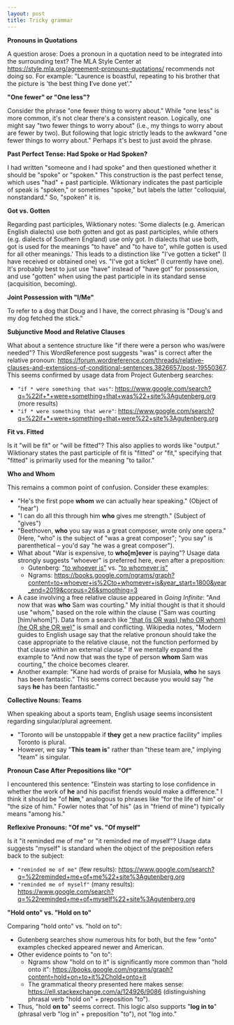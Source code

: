 ```yaml
---
layout: post
title: Tricky grammar
---
```


**Pronouns in Quotations**

A question arose: Does a pronoun in a quotation need to be integrated into the surrounding text? The MLA Style Center at <https://style.mla.org/agreement-pronouns-quotations/> recommends not doing so. For example: "Laurence is boastful, repeating to his brother that the picture is 'the best thing **I**’ve done yet'."

**"One fewer" or "One less"?**

Consider the phrase "one fewer thing to worry about." While "one less" is more common, it's not clear there's a consistent reason. Logically, one might say "two fewer things to worry about" (i.e., my things to worry about are fewer by two). But following that logic strictly leads to the awkward "one fewer things to worry about." Perhaps it's best to just avoid the phrase.

**Past Perfect Tense: Had Spoke or Had Spoken?**

I had written "someone and I had spoke" and then questioned whether it should be "spoke" or "spoken." This construction is the past perfect tense, which uses "had" + past participle. Wiktionary indicates the past participle of speak is "spoken," or sometimes "spoke," but labels the latter "colloquial, nonstandard." So, "spoken" it is.

**Got vs. Gotten**

Regarding past participles, Wiktionary notes: 'Some dialects (e.g. American English dialects) use both gotten and got as past participles, while others (e.g. dialects of Southern England) use only got. In dialects that use both, got is used for the meanings "to have" and "to have to", while gotten is used for all other meanings.' This leads to a distinction like "I've gotten a ticket" (I have received or obtained one) vs. "I've got a ticket" (I currently have one). It's probably best to just use "have" instead of "have got" for possession, and use "gotten" when using the past participle in its standard sense (acquisition, becoming).

**Joint Possession with "I/Me"**

To refer to a dog that Doug and I have, the correct phrasing is "Doug's and my dog fetched the stick."

**Subjunctive Mood and Relative Clauses**

What about a sentence structure like "if there were a person who was/were needed"? This WordReference post suggests "was" is correct after the relative pronoun: <https://forum.wordreference.com/threads/relative-clauses-and-extensions-of-conditional-sentences.3826657/post-19550367>. This seems confirmed by usage data from Project Gutenberg searches:
*   `"if * were something that was"`: <https://www.google.com/search?q=%22if+*+were+something+that+was%22+site%3Agutenberg.org> (more results)
*   `"if * were something that were"`: <https://www.google.com/search?q=%22if+*+were+something+that+were%22+site%3Agutenberg.org>

**Fit vs. Fitted**

Is it "will be fit" or "will be fitted"? This also applies to words like "output." Wiktionary states the past participle of fit is "fitted" or "fit," specifying that "fitted" is primarily used for the meaning "to tailor."

**Who and Whom**

This remains a common point of confusion. Consider these examples:
*   "He's the first pope **whom** we can actually hear speaking." (Object of "hear")
*   "I can do all this through him **who** gives me strength." (Subject of "gives")
*   "Beethoven, **who** you say was a great composer, wrote only one opera." (Here, "who" is the subject of "was a great composer"; "you say" is parenthetical – you'd say "he was a great composer").
*   What about "War is expensive, to **who[m]ever** is paying"? Usage data strongly suggests "whoever" is preferred here, even after a preposition:
    *   Gutenberg: ["to whoever is"](https://www.google.com/search?q=%22to+whoever+is%22+site%3Agutenberg.org) vs. ["to whomever is"](https://www.google.com/search?q=%22to+whomever+is%22+site%3Agutenberg.org)
    *   Ngrams: <https://books.google.com/ngrams/graph?content=to+whoever+is%2Cto+whomever+is&year_start=1800&year_end=2019&corpus=26&smoothing=3>
*   A case involving a free relative clause appeared in *Going Infinite*: "And now that was **who** Sam was courting." My initial thought is that it should use "whom," based on the role within the clause ("Sam was courting [him/whom]"). Data from a search like ["that (is OR was) (who OR whom) (he OR she OR we)"](https://www.google.com/search?q=%22that+%28is+OR+was%29+%28who+OR+whom%29+%28he+OR+she+OR+we%29%22+site%3Agutenberg.org) is small and conflicting. Wikipedia notes, "Modern guides to English usage say that the relative pronoun should take the case appropriate to the relative clause, not the function performed by that clause within an external clause." If we mentally expand the example to "And now that was the type of person **whom** Sam was courting," the choice becomes clearer.
*   Another example: "Kane had words of praise for Musiala, **who** he says has been fantastic." This seems correct because you would say "he says **he** has been fantastic."

**Collective Nouns: Teams**

When speaking about a sports team, English usage seems inconsistent regarding singular/plural agreement.
*   "Toronto will be unstoppable if **they** get a new practice facility" implies Toronto is plural.
*   However, we say "**This team is**" rather than "these team are," implying "team" is singular.

**Pronoun Case After Prepositions like "Of"**

I encountered this sentence: "Einstein was starting to lose confidence in whether the work of **he** and his pacifist friends would make a difference." I think it should be "of **him**," analogous to phrases like "for the life of him" or "the size of him." Fowler notes that "of his" (as in "friend of mine") typically means "among his."

**Reflexive Pronouns: "Of me" vs. "Of myself"**

Is it "it reminded me of me" or "it reminded me of myself"? Usage data suggests "myself" is standard when the object of the preposition refers back to the subject:
*   `"reminded me of me"` (few results): <https://www.google.com/search?q=%22reminded+me+of+me%22+site%3Agutenberg.org>
*   `"reminded me of myself"` (many results): <https://www.google.com/search?q=%22reminded+me+of+myself%22+site%3Agutenberg.org>

**"Hold onto" vs. "Hold on to"**

Comparing "hold onto" vs. "hold on to":
*   Gutenberg searches show numerous hits for both, but the few "onto" examples checked appeared newer and American.
*   Other evidence points to "on to":
    *   Ngrams show "hold on to it" is significantly more common than "hold onto it": <https://books.google.com/ngrams/graph?content=hold+on+to+it%2Chold+onto+it>
    *   The grammatical theory presented here makes sense: <https://ell.stackexchange.com/a/124926/9086> (distinguishing phrasal verb "hold on" + preposition "to").
*   Thus, "hold **on to**" seems correct. This logic also supports "**log in to**" (phrasal verb "log in" + preposition "to"), not "log into."

